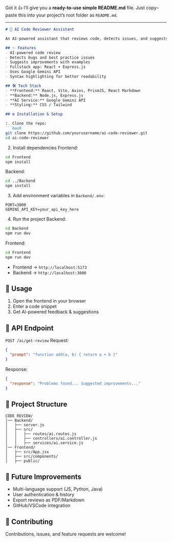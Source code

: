 Got it 👍 I’ll give you a **ready-to-use simple README.md** file.
Just copy–paste this into your project’s root folder as `README.md`.

---

````markdown
# 🤖 AI Code Reviewer Assistant  

An AI-powered assistant that reviews code, detects issues, and suggests improvements — built with **React (frontend)**, **Express.js (backend)**, and **Google’s Gemini API**.  

## ✨ Features
- AI-powered code review  
- Detects bugs and best practice issues  
- Suggests improvements with examples  
- Fullstack app: React + Express.js  
- Uses Google Gemini API  
- Syntax highlighting for better readability  

## 🛠️ Tech Stack
- **Frontend:** React, Vite, Axios, PrismJS, React Markdown  
- **Backend:** Node.js, Express.js  
- **AI Service:** Google Gemini API  
- **Styling:** CSS / Tailwind  

## ⚙️ Installation & Setup

1. Clone the repo:
```bash
git clone https://github.com/yourusername/ai-code-reviewer.git
cd ai-code-reviewer
````

2. Install dependencies
   Frontend:

```bash
cd Frontend
npm install
```

Backend:

```bash
cd ../Backend
npm install
```

3. Add environment variables in `Backend/.env`:

```
PORT=3000
GEMINI_API_KEY=your_api_key_here
```

4. Run the project
   Backend:

```bash
cd Backend
npm run dev
```

Frontend:

```bash
cd Frontend
npm run dev
```

* Frontend → `http://localhost:5173`
* Backend → `http://localhost:3000`

## 🚀 Usage

1. Open the frontend in your browser
2. Enter a code snippet
3. Get AI-powered feedback & suggestions

## 📡 API Endpoint

`POST /ai/get-review`
Request:

```json
{
  "prompt": "function add(a, b) { return a + b }"
}
```

Response:

```json
{
  "response": "Problems found... Suggested improvements..."
}
```

## 📂 Project Structure

```
CODE REVIEW/
│── Backend/
│   ├── server.js
│   ├── src/
│   │   ├── routes/ai.routes.js
│   │   ├── controllers/ai.controller.js
│   │   ├── services/ai.service.js
│── Frontend/
│   ├── src/App.jsx
│   ├── src/components/
│   ├── public/
```

## 📌 Future Improvements

* Multi-language support (JS, Python, Java)
* User authentication & history
* Export reviews as PDF/Markdown
* GitHub/VSCode integration

## 🤝 Contributing

Contributions, issues, and feature requests are welcome!




